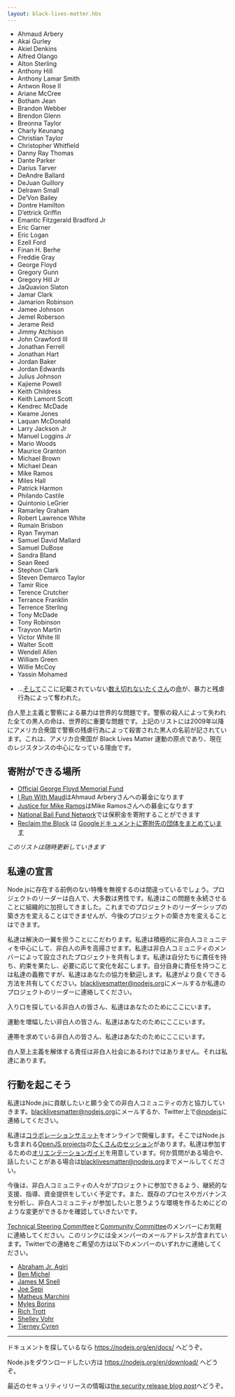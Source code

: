 ```yaml
---
layout: black-lives-matter.hbs
---
```


<section id="lives">
  
  * Ahmaud Arbery
  * Akai Gurley
  * Akiel Denkins
  * Alfred Olango
  * Alton Sterling
  * Anthony Hill
  * Anthony Lamar Smith
  * Antwon Rose II
  * Ariane McCree
  * Botham Jean
  * Brandon Webber
  * Brendon Glenn
  * Breonna Taylor
  * Charly Keunang
  * Christian Taylor
  * Christopher Whitfield
  * Danny Ray Thomas
  * Dante Parker
  * Darius Tarver
  * DeAndre Ballard
  * DeJuan Guillory
  * Delrawn Small
  * De’Von Bailey
  * Dontre Hamilton
  * D’ettrick Griffin
  * Emantic Fitzgerald Bradford Jr
  * Eric Garner
  * Eric Logan
  * Ezell Ford
  * Finan H. Berhe
  * Freddie Gray
  * George Floyd
  * Gregory Gunn
  * Gregory Hill Jr
  * JaQuavion Slaton
  * Jamar Clark
  * Jamarion Robinson
  * Jamee Johnson
  * Jemel Roberson
  * Jerame Reid
  * Jimmy Atchison
  * John Crawford III
  * Jonathan Ferrell
  * Jonathan Hart
  * Jordan Baker
  * Jordan Edwards
  * Julius Johnson
  * Kajieme Powell
  * Keith Childress
  * Keith Lamont Scott
  * Kendrec McDade
  * Kwame Jones
  * Laquan McDonald
  * Larry Jackson Jr
  * Manuel Loggins Jr
  * Mario Woods
  * Maurice Granton
  * Michael Brown
  * Michael Dean
  * Mike Ramos
  * Miles Hall
  * Patrick Harmon
  * Philando Castile
  * Quintonio LeGrier
  * Ramarley Graham
  * Robert Lawrence White
  * Rumain Brisbon
  * Ryan Twyman
  * Samuel David Mallard
  * Samuel DuBose
  * Sandra Bland
  * Sean Reed
  * Stephon Clark
  * Steven Demarco Taylor
  * Tamir Rice
  * Terence Crutcher
  * Terrance Franklin
  * Terrence Sterling
  * Tony McDade
  * Tony Robinson
  * Trayvon Martin
  * Victor White III
  * Walter Scott
  * Wendell Allen
  * William Green
  * Willie McCoy
  * Yassin Mohamed
  <!-- * &hellip;[and](https://mappingpoliceviolence.org/) [countless](https://twitter.com/samswey/status/1259254114606886913) 
    [more](https://apps.npr.org/documents/document.html?id=6933593-NPR-CodeSwitch-Saytheirnameslistv3) 
    [lives](https://ebwiki.org/) 
    not listed  here, taken by violence and brutality. -->
  * &hellip;[そして](https://mappingpoliceviolence.org/)ここに記載されていない[数え切れない](https://twitter.com/samswey/status/1259254114606886913)[たくさん](https://apps.npr.org/documents/document.html?id=6933593-NPR-CodeSwitch-Saytheirnameslistv3)の[命](https://ebwiki.org/)が、暴力と残虐行為によって奪われた。

</section>

<!--
White supremacy and police brutality are global problems. Every Black life
lost to police murder globally matters and mattered. The above list
contains the names of Black people murdered by police brutality in the
U.S. since 2009. This is because the U.S. is the origin of the Black Lives
Matter movement and currently the heart of the resistance.
-->

白人至上主義と警察による暴力は世界的な問題です。警察の殺人によって失われた全ての黒人の命は、世界的に重要な問題です。上記のリストには2009年以降にアメリカ合衆国で警察の残虐行為によって殺害された黒人の名前が記されています。これは、アメリカ合衆国が Black Lives Matter 運動の原点であり、現在のレジスタンスの中心になっている理由です。

<!--
## Where you can donate:
-->

## 寄附ができる場所

<!--
* Donate to the [Official George Floyd Memorial Fund](https://www.gofundme.com/f/georgefloyd).
* Donate to the [I Run With Maud](https://www.gofundme.com/f/i-run-with-maud) fundraiser for Ahmaud Arbery.
* Donate to the [Justice for Mike Ramos](https://www.gofundme.com/f/justice-for-mike-ramos) fundraiser.
* Find and donate to bail funds via the [National Bail Fund Network](https://www.communityjusticeexchange.org/nbfn-directory).
* [Reclaim the Block](https://www.facebook.com/reclaimtheblock/) has published a [Google Doc of organizations to donate to](https://docs.google.com/document/d/1yLWGTQIe3967hdc9RSxBq5s6KKZHe-3_mWp5oemd7OA/preview?pru=AAABcpUiX3k*Y6Q4I6UBtkH3lLz9GVLg0A).
-->

* [Official George Floyd Memorial Fund](https://www.gofundme.com/f/georgefloyd)
* [I Run With Maud](https://www.gofundme.com/f/i-run-with-maud)はAhmaud Arberyさんへの募金になります
* [Justice for Mike Ramos](https://www.gofundme.com/f/justice-for-mike-ramos)はMike Ramosさんへの募金になります
* [National Bail Fund Network](https://www.communityjusticeexchange.org/nbfn-directory)では保釈金を寄附することができます
* [Reclaim the Block](https://www.facebook.com/reclaimtheblock/) は [Googleドキュメントに寄附先の団体をまとめています](https://docs.google.com/document/d/1yLWGTQIe3967hdc9RSxBq5s6KKZHe-3_mWp5oemd7OA/preview?pru=AAABcpUiX3k*Y6Q4I6UBtkH3lLz9GVLg0A)

<section id="update" class="center">

<!--
*We will update this list as appropriate*
-->
*このリストは随時更新していきます*

</section>

<!--
## Our Commitment
-->

## 私達の宣言

<!--
It would be wrong for us to ignore the unearned privilege that exists in
Node.js. Much of the project leadership is white, and a majority are men.
We are and have been systematically complicit in perpetuating the issues
that led us to where we are. We can't change how we've built out the
project's leadership to date, but we can change how we build it moving
forward.
-->

Node.jsに存在する前例のない特権を無視するのは間違っているでしょう。プロジェクトのリーダーは白人で、大多数は男性です。私達はこの問題を永続させることに組織的に加担してきました。これまでのプロジェクトのリーダーシップの築き方を変えることはできませんが、今後のプロジェクトの築き方を変えることはできます。

<!--
We are dedicated to being a part of the solution. We will actively center
the Black community and uplift Black voices. We will share projects
founded and built by Black community members. We will hold ourselves
accountable, fulfill our promises, and make changes as needed. While it is
our responsibility to hold ourselves accountable, we welcome your help. We
invite you to share ways that we can do better. Email
[blacklivesmatter@nodejs.org](mailto:blacklivesmatter@nodejs.org)
or reach out to any of our project leaders.
-->

私達は解決の一翼を担うことにこだわります。私達は積極的に非白人コミュニティを中心にして、非白人の声を高揚させます。私達は非白人コミュニティのメンバーによって設立されたプロジェクトを共有します。私達は自分たちに責任を持ち、約束を果たし、必要に応じて変化を起こします。自分自身に責任を持つことは私達の義務ですが、私達はあなたの協力を歓迎します。私達がより良くできる方法を共有してください。[blacklivesmatter@nodejs.org](mailto:blacklivesmatter@nodejs.org)にメールするか私達のプロジェクトのリーダーに連絡してください。

<section id="here-for-you">

<!--
To Black folks looking for access: We're here for you.

To Black people looking for amplification: We're here for you.

To Black members of our community seeking collaboration: We're here for
you.
-->

入り口を探している非白人の皆さん、私達はあなたのためにここにいます。

運動を増幅したい非白人の皆さん、私達はあなたのためにここにいます。

連帯を求めている非白人の皆さん、私達はあなたのためにここにいます。

</section>

<!--
The responsibility to dismantle white supremacy does not fall on the Black
community. It falls on the rest of us.
-->

白人至上主義を解体する責任は非白人社会にあるわけではありません。それは私達にあります。

<!--
## Taking Action
-->

## 行動を起こそう

<!--
We will work with any Black community member who wishes to contribute to
Node.js. Please contact us at [blacklivesmatter@nodejs.org](mailto:blacklivesmatter@nodejs.org)
or [@nodejs](https://twitter.com/nodejs) on Twitter with any questions.
-->

私達はNode.jsに貢献したいと願う全ての非白人コミュニティの方と協力していきます。[blacklivesmatter@nodejs.org](mailto:blacklivesmatter@nodejs.org)にメールするか、Twitter上で[@nodejs](https://twitter.com/nodejs)に連絡してください。

<!--
We have an upcoming free online [collaboration summit](https://github.com/openjs-foundation/summit#upcoming-events).
There are [many different sessions](https://github.com/openjs-foundation/summit/issues?q=is%3Aissue+is%3Aopen+label%3A%22Session+Proposal%22)
across various [OpenJS projects](https://openjsf.org/projects/), including Node.js.
We have an [orientation guide](https://github.com/openjs-foundation/summit/blob/master/2020-06-23-Austin/orientation.md)
to help you figure out how you might want to take part. If you have any questions or
want to talk about anything, please reach out to [blacklivesmatter@nodejs.org](mailto:blacklivesmatter@nodejs.org).
-->

私達は[コラボレーションサミット](https://github.com/openjs-foundation/summit#upcoming-events)をオンラインで開催します。そこではNode.jsも含まれる[OpenJS projects](https://openjsf.org/projects/)の[たくさんのセッション](https://github.com/openjs-foundation/summit/issues?q=is%3Aissue+is%3Aopen+label%3A%22Session+Proposal%22)があります。私達は参加するための[オリエンテーションガイド](https://github.com/openjs-foundation/summit/blob/master/2020-06-23-Austin/orientation.md)を用意しています。何か質問がある場合や、話したいことがある場合は[blacklivesmatter@nodejs.org](mailto:blacklivesmatter@nodejs.org)までメールしてください。

<!--
Moving forward we plan to offer ongoing support, mentorship, and sponsorship to
help those from the Black community get involved in our project. We will
also be analyzing our existing processes and governance to see what changes
we can make to make sure our project is the kind of environment that the
Black community wants to participate in.
-->

今後は、非白人コミュニティの人々がプロジェクトに参加できるよう、継続的な支援、指導、資金提供をしていく予定です。また、既存のプロセスやガバナンスを分析し、非白人コミュニティが参加したいと思うような環境を作るためにどのような変更ができるかを確認していきたいです。

<!--
Please feel welcome to contact
[Technical Steering Committee](https://github.com/nodejs/node#tsc-technical-steering-committee)
and [Community Committee](https://github.com/nodejs/community-committee#community-committee-members)
members. The preceding links contain email addresses for all members. If
you prefer, you can contact any of the following members on Twitter:
-->

[Technical Steering Committee](https://github.com/nodejs/node#tsc-technical-steering-committee)と[Community Committee](https://github.com/nodejs/community-committee#community-committee-members)のメンバーにお気軽に連絡してください。このリンクには全メンバーのメールアドレスが含まれています。Twitterでの連絡をご希望の方は以下のメンバーのいずれかに連絡してください。

<section id="we-are-here-for-you">

* [Abraham Jr. Agiri](https://twitter.com/codeekage)
* [Ben Michel](https://twitter.com/obensource)
* [James M Snell](https://twitter.com/jasnell)
* [Joe Sepi](https://twitter.com/joe_sepi)
* [Matheus Marchini](https://twitter.com/mmarkini)
* [Myles Borins](https://twitter.com/MylesBorins)
* [Rich Trott](https://twitter.com/Trott)
* [Shelley Vohr](https://twitter.com/codebytere)
* [Tierney Cyren](https://twitter.com/bitandbang)

</section>

<hr id="break">

<section id="it-is-temporary">

<!--
If you're looking for docs, see https://nodejs.org/en/docs/.

To download Node.js, see https://nodejs.org/en/download/.

For information on the recent security release, see
[the security release blog post](https://nodejs.org/en/blog/vulnerability/june-2020-security-releases/).
-->

ドキュメントを探しているなら https://nodejs.org/en/docs/ へどうぞ。

Node.jsをダウンロードしたい方は https://nodejs.org/en/download/ へどうぞ。

最近のセキュリティリリースの情報は[the security release blog post](https://nodejs.org/en/blog/vulnerability/june-2020-security-releases/)へどうぞ。

</section>
